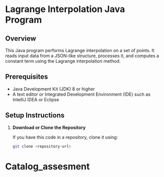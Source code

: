 # Lagrange Interpolation Java Program

## Overview

This Java program performs Lagrange interpolation on a set of points. It reads input data from a JSON-like structure, processes it, and computes a constant term using the Lagrange interpolation method.

## Prerequisites

- Java Development Kit (JDK) 8 or higher
- A text editor or Integrated Development Environment (IDE) such as IntelliJ IDEA or Eclipse

## Setup Instructions

1. **Download or Clone the Repository**

   If you have this code in a repository, clone it using:
   ```bash
   git clone <repository-url>
# Catalog_assesment
